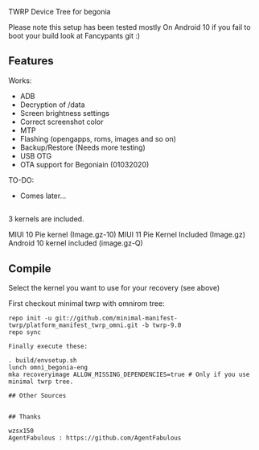 TWRP Device Tree for begonia

Please note this setup has been tested mostly
On Android 10 if you fail to boot your build look at
Fancypants git :)

## Features

Works:

- ADB
- Decryption of /data
- Screen brightness settings
- Correct screenshot color
- MTP
- Flashing (opengapps, roms, images and so on)
- Backup/Restore (Needs more testing)
- USB OTG
- OTA support for Begoniain (01032020)

TO-DO:

- Comes later...

##
3 kernels are included.

MIUI 10 Pie kernel (Image.gz-10)
MIUI 11 Pie Kernel Included (Image.gz)
Android 10 kernel included (image.gz-Q)
## Compile

Select the kernel you want to use for your recovery (see above)

First checkout minimal twrp with omnirom tree:

```
repo init -u git://github.com/minimal-manifest-twrp/platform_manifest_twrp_omni.git -b twrp-9.0
repo sync

Finally execute these:

. build/envsetup.sh
lunch omni_begonia-eng
mka recoveryimage ALLOW_MISSING_DEPENDENCIES=true # Only if you use minimal twrp tree.

## Other Sources


## Thanks

wzsx150
AgentFabulous : https://github.com/AgentFabulous
